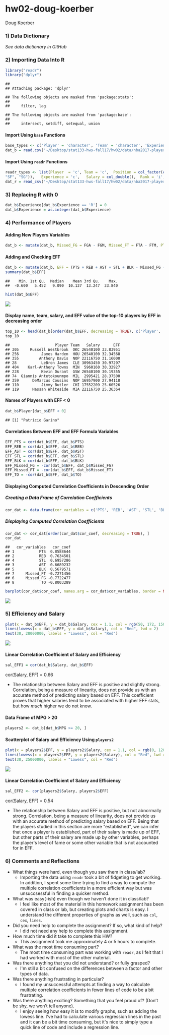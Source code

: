 hw02-doug-koerber
================
Doug Koerber

### 1) Data Dictionary

*See data dictionary in GitHub*

### 2) Importing Data Into R

``` r
library("readr")
library("dplyr")
```

    ## 
    ## Attaching package: 'dplyr'

    ## The following objects are masked from 'package:stats':
    ## 
    ##     filter, lag

    ## The following objects are masked from 'package:base':
    ## 
    ##     intersect, setdiff, setequal, union

#### Import Using `base` Functions

``` r
base_types <- c('Player' = 'character', 'Team' = 'character', 'Experience' = 'character', 'Position' = 'factor', 'Salary' = 'double')
dat_b = read.csv('~/Desktop/stat133-hws-fall17/hw02/data/nba2017-player-statistics.csv', colClasses = base_types)
```

#### Import Using `readr` Functions

``` r
readr_types <- list(Player  = 'c', Team = 'c',  Position = col_factor(c("C", "PF", "PG",
"SF", "SG")),   Experience = 'c',   Salary = col_double(),  Rank = 'i', Age = 'i', GP = 'i', GS = 'i', MIN = 'i', FGM = 'i', FGA = 'i', Points3 = 'i', Points3_atts = 'i',  Points2 = 'i', Points2_atts = 'i', FTM = 'i',   FTA = 'i', OREB = 'i', DREB = 'i',  AST = 'i', STL = 'i',   BLK = 'i', TO = 'i')
dat_r = read_csv('~/Desktop/stat133-hws-fall17/hw02/data/nba2017-player-statistics.csv', col_type = readr_types)
```

### 3) Replacing R with 0

``` r
dat_b$Experience[dat_b$Experience == 'R'] = 0
dat_b$Experience = as.integer(dat_b$Experience)
```

### 4) Performance of Players

#### Adding New Players Variables

``` r
dat_b <- mutate(dat_b, Missed_FG = FGA - FGM, Missed_FT = FTA - FTM, PTS = (3 * Points3) + (2 * Points2) + FTM, REB = OREB + DREB, MPG = MIN / GP)
```

#### Adding and Checking EFF

``` r
dat_b <- mutate(dat_b, EFF = (PTS + REB + AST + STL + BLK - Missed_FG - Missed_FT - TO) / GP)
summary(dat_b$EFF)
```

    ##    Min. 1st Qu.  Median    Mean 3rd Qu.    Max. 
    ##  -0.600   5.452   9.090  10.137  13.247  33.840

``` r
hist(dat_b$EFF)
```

![](hw02-doug-koerber_files/figure-markdown_github-ascii_identifiers/unnamed-chunk-6-1.png)

#### Display name, team, salary, and EFF value of the top-10 players by EFF in decreasing order

``` r
top_10 <- head(dat_b[order(dat_b$EFF, decreasing = TRUE), c('Player', 'Team', 'Salary', 'EFF')], 10)
top_10
```

    ##                    Player Team   Salary      EFF
    ## 305     Russell Westbrook  OKC 26540100 33.83951
    ## 256          James Harden  HOU 26540100 32.34568
    ## 355         Anthony Davis  NOP 22116750 31.16000
    ## 28           LeBron James  CLE 30963450 30.97297
    ## 404    Karl-Anthony Towns  MIN  5960160 30.32927
    ## 228          Kevin Durant  GSW 26540100 30.19355
    ## 74  Giannis Antetokounmpo  MIL  2995421 28.37500
    ## 359      DeMarcus Cousins  NOP 16957900 27.94118
    ## 110          Jimmy Butler  CHI 17552209 25.60526
    ## 119      Hassan Whiteside  MIA 22116750 25.36364

#### Names of Players with EFF &lt; 0

``` r
dat_b$Player[dat_b$EFF < 0]
```

    ## [1] "Patricio Garino"

#### Correlations Between EFF and EFF Formula Variables

``` r
EFF_PTS = cor(dat_b$EFF, dat_b$PTS)
EFF_REB = cor(dat_b$EFF, dat_b$REB)
EFF_AST = cor(dat_b$EFF, dat_b$AST)
EFF_STL = cor(dat_b$EFF, dat_b$STL)
EFF_BLK = cor(dat_b$EFF, dat_b$BLK)
EFF_Missed_FG = -cor(dat_b$EFF, dat_b$Missed_FG)
EFF_Missed_FT = -cor(dat_b$EFF, dat_b$Missed_FT)
EFF_TO = -cor(dat_b$EFF, dat_b$TO)
```

#### Displaying Computed Correlation Coefficients in Descending Order

##### Creating a Data Frame of Correlation Coefficients

``` r
cor_dat <- data.frame(cor_variables = c('PTS', 'REB', 'AST', 'STL', 'BLK', 'Missed_FG', 'Missed_FT', 'TO'), cor_coef = c(EFF_PTS, EFF_REB, EFF_AST, EFF_STL, EFF_BLK, EFF_Missed_FG, EFF_Missed_FT, EFF_TO))
```

##### Displaying Computed Correlation Coefficients

``` r
cor_dat <- cor_dat[order(cor_dat$cor_coef, decreasing = TRUE), ]
cor_dat
```

    ##   cor_variables   cor_coef
    ## 1           PTS  0.8588644
    ## 2           REB  0.7634501
    ## 4           STL  0.6957286
    ## 3           AST  0.6689232
    ## 5           BLK  0.5679571
    ## 7     Missed_FT -0.7271456
    ## 6     Missed_FG -0.7722477
    ## 8            TO -0.8003289

``` r
barplot(cor_dat$cor_coef, names.arg = cor_dat$cor_variables, border = NA, main = "Correlations between Player Stats and EFF", cex.names = 0.6, ylim = c(-1.0, 1.0), col = ifelse(cor_dat$cor_coef<0, "Orange", "Gray"))
```

![](hw02-doug-koerber_files/figure-markdown_github-ascii_identifiers/unnamed-chunk-11-1.png)

### 5) Efficiency and Salary

``` r
plot(x = dat_b$EFF, y = dat_b$Salary, cex = 1.1, col = rgb(50, 172, 150, maxColorValue = 255), xlab = 'Salary', ylab = 'EFF', main = 'Salary vs EFF')
lines(lowess(x = dat_b$EFF, y = dat_b$Salary), col = "Red", lwd = 2)
text(30, 28000000, labels = "Lowess", col = "Red")
```

![](hw02-doug-koerber_files/figure-markdown_github-ascii_identifiers/unnamed-chunk-12-1.png)

#### Linear Correlation Coefficient of Salary and Efficiency

``` r
sal_EFF1 = cor(dat_b$Salary, dat_b$EFF)
```

cor(Salary, EFF) = 0.66

-   The relationship between Salary and EFF is positive and slightly strong. Correlation, being a measure of linearity, does not provide us with an accurate method of predicting salary based on EFF. This coefficient proves that higher salaries tend to be associated with higher EFF stats, but how *much* higher we do not know.

#### Data Frame of MPG &gt; 20

``` r
players2 <- dat_b[dat_b$MPG >= 20, ]
```

#### Scatterplot of Salary and Efficiency Using `players2`

``` r
plot(x = players2$EFF, y = players2$Salary, cex = 1.1, col = rgb(0, 120, 255, maxColorValue = 255), xlab = 'Salary', ylab = 'EFF', main = 'Salary vs EFF for players with MPG >= 20')
lines(lowess(x = players2$EFF, y = players2$Salary), col = "Red", lwd = 2)
text(30, 25000000, labels = "Lowess", col = "Red")
```

![](hw02-doug-koerber_files/figure-markdown_github-ascii_identifiers/unnamed-chunk-15-1.png)

#### Linear Correlation Coefficient of Salary and Efficiency

``` r
sal_EFF2 <- cor(players2$Salary, players2$EFF)
```

cor(Salary, EFF) = 0.54

-   The relationship between Salary and EFF is positive, but not abnormally strong. Correlation, being a measure of linearity, does not provide us with an accurate method of predicting salary based on EFF. Being that the players studied in this section are more "established", we can infer that once a player is established, part of their salary is made up of EFF, but other parts of their salary are made up by other variables, perhaps the player's level of fame or some other variable that is not accounted for in EFF.

### 6) Comments and Reflections

-   What things were hard, even though you saw them in class/lab?
    -   Importing the data using `readr` took a bit of fidgeting to get working. In addition, I spent some time trying to find a way to compute the multiple correlation coefficients in a more efficient way but was unsuccsessful in finding a quicker method.
-   What was easy(-ish) even though we haven’t done it in class/lab?
    -   I feel like most of the material in this homework assignment has been covered in class or lab, but creating plots and charts is easy. I understand the different properties of graphs as well, such as `col`, `cex`, `lines`.
-   Did you need help to complete the assignment? If so, what kind of help?
    -   I did not need any help to complete this assignment.
-   How much time did it take to complete this HW?
    -   This assignment took me approximately 4 or 5 hours to complete.
-   What was the most time consuming part?
    -   The most time consuming part was working with `readr`, as I felt that I had worked with most of the other material.
-   Was there anything that you did not understand? or fully grasped?
    -   I'm still a bit confused on the differences between a factor and other types of data.
-   Was there anything frustrating in particular?
    -   I found my unsuccessful attempts at finding a way to calculate multiple correlation coefficients in fewer lines of code to be a bit frustrating.
-   Was there anything exciting? Something that you feel proud of? (Don’t be shy, we won’t tell anyone).
    -   I enjoy seeing how easy it is to modify graphs, such as adding the lowess line. I've had to calculate various regression lines in the past and it can be a bit time consuming, but it's nice to simply type a quick line of code and include a regression line.
